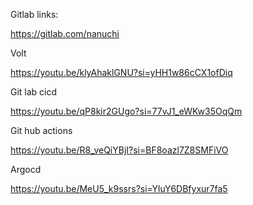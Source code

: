 
Gitlab links:

https://gitlab.com/nanuchi

Volt

https://youtu.be/klyAhaklGNU?si=yHH1w86cCX1ofDiq



Git lab cicd

https://youtu.be/qP8kir2GUgo?si=77vJ1_eWKw35OqQm



Git hub actions

https://youtu.be/R8_veQiYBjI?si=BF8oazl7Z8SMFiVO



Argocd 

https://youtu.be/MeU5_k9ssrs?si=YluY6DBfyxur7fa5
 



